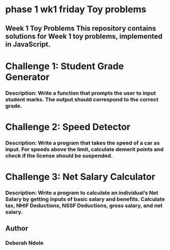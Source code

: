 # phase 1 wk1 friday Toy problems
## Week 1 Toy Problems This repository contains solutions for Week 1 toy problems, implemented in JavaScript.

# Challenge 1: Student Grade Generator
### Description: Write a function that prompts the user to input student marks. The output should correspond to the correct grade.


# Challenge 2: Speed Detector
### Description: Write a program that takes the speed of a car as input. For speeds above the limit, calculate demerit points and check if the license should be suspended.


# Challenge 3: Net Salary Calculator
### Description: Write a program to calculate an individual’s Net Salary by getting inputs of basic salary and benefits. Calculate tax, NHIF Deductions, NSSF Deductions, gross salary, and net salary.

## Author
### Deborah Ndole